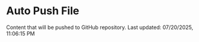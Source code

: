 # Auto Push File

Content that will be pushed to GitHub repository.
Last updated: 07/20/2025, 11:06:15 PM